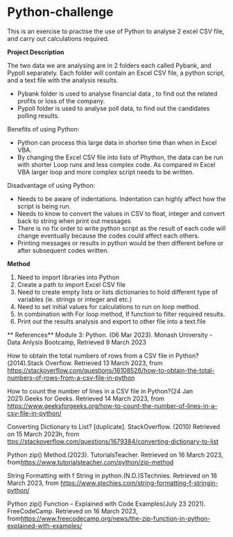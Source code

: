 # Python-challenge

This is an exercise to practise the use of Python to analyse 2 excel CSV file, and carry out calculations required.

**Project Description**

The two data we are analysing are in 2 folders each called Pybank, and Pypoll separately.
Each folder will contain an Excel CSV file, a python script, and a text file with the analysis results.
- Pybank folder is used to analyse financial data , to find out the related profits or loss of the company.
- Pypoll folder is used to analyse poll data, to find out the candidates polling results.

Benefits of using Python:
- Python can process this large data in shorten time than when in Excel VBA.
- By changing the Excel CSV file into lists of Phython, the data can be run with shorter Loop runs and less complex code. As compared in Excel VBA larger loop and more complex script needs to be written.

Disadvantage of using Python:
- Needs to be aware of indentations. Indentation can highly affect how the script is being run.
- Needs to know to convert the values in CSV to float, integer and convert back to string when print out messages
- There is no fix order to write python script as the result of each code will change eventually because the codes could affect each others. 
- Printing messages or results in python would be then different before or after subsequent codes written. 

**Method**
1. Need to import libraries into Python
2. Create a path to import Excel CSV file
3. Need to create empty lists or lists dictionaries to hold different type of variables (ie. strings or integer and etc.)
4. Need to set initial values for calculations to run on loop method.
5. In combination with For loop method, If function to filter required results.
6. Print out the results analysis and export to other file into a text.file
 
 ** References**
   Module 3: Python. (06 Mar 2023). Monash University - Data Anlysis Bootcamp, Retrieved 9 March 2023

   How to obtain the total numbers of rows from a CSV file in Python?(2014).Stack Overflow. Retrieved 13 March 2023, from <https://stackoverflow.com/questions/16108526/how-to-obtain-the-total-numbers-of-rows-from-a-csv-file-in-python>

   How to count the number of lines in a CSV file in Python?(24 Jan 2021).Geeks for Geeks. Retrieved 14 March 2023, from <https://www.geeksforgeeks.org/how-to-count-the-number-of-lines-in-a-csv-file-in-python/>

   Converting Dictionary to List? [duplicate]. StackOverflow. (2010) Retrieved on 15 March 2023h, from <ttps://stackoverflow.com/questions/1679384/converting-dictionary-to-list>

   Python zip() Method.(2023). TutorialsTeacher. Retrieved on 16 March 2023, from<https://www.tutorialsteacher.com/python/zip-method>

   String Formatting with f String in python.(N.D.)STechnies. Retrieved on 16 March 2023, from <https://www.stechies.com/string-formatting-f-stringin-python/>

   Python zip() Function – Explained with Code Examples(July 23 2021). FreeCodeCamp. Retrieved on 16 March 2023, from<https://www.freecodecamp.org/news/the-zip-function-in-python-explained-with-examples/>
